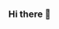 ### Hi there 👋

<!--
**W4li8/W4li8** is a ✨ _special_ ✨ repository because its `README.md` (this file) appears on your GitHub profile.

Here are some ideas to get you started:

- 🔭 I’m currently working on ...
- 🌱 I’m currently learning ...
- 👯 I’m looking to collaborate on ...
- 🤔 I’m looking for help with ...
- 💬 Ask me about ...
- 📫 How to reach me: ...
- 😄 Pronouns: ...
- ⚡ Fun fact: ...
--

A list of all my university projects / labs, yet to be updated with links:
<!--
MA5 (thesis)  ————————————————
MA4 ———————————————————— 
<hr/> 
MA3 (internship)  —————————————— --
<hr/> 
MA2: Image Processing Lab 2 <br/>
&emsp;&emsp;&nbsp; Crazyflie, drone navigation with minimal sensory information <br/>
&emsp;&emsp;&nbsp; Trajnet++, pedestrian trajectory forecasting <br/>
&emsp;&emsp;&nbsp; QuartusQuake, multiprocessor shooter game on FPGA <br/>
&emsp;&emsp;&nbsp; Serial Arm, Haptics and Swarm Practicals <br/>
&emsp;&emsp;&nbsp; CHESS Mission System Engineering <br/>
&emsp;&emsp;&nbsp; SHS’ - MA1 SHS continued
<hr/> 
MA1: Image Processing Lab 1 <br/>
&emsp;&emsp;&nbsp; Thymio Garbage Collektor <br/>
&emsp;&emsp;&nbsp; Quadcopter MPC <br/>
&emsp;&emsp;&nbsp; Biped Walker Simulation <br/>
&emsp;&emsp;&nbsp; MapleCan, a cansat competition system design <br/>
&emsp;&emsp;&nbsp; LVC Minibar, operations optimization <br/>
&emsp;&emsp;&nbsp; Musknav System, spacecraft design for a navigation and communications system orbiting Mars <br/>
&emsp;&emsp;&nbsp; SHS - Study on the feasibility of a robotic world destruction
<hr/> 
BA6: Optics Lab <br/>
&emsp;&emsp;&nbsp; Motors Lab <br/>
&emsp;&emsp;&nbsp; Reverse Engineering of a Can Opener <br/>
&emsp;&emsp;&nbsp; IR Remote Control, analog electronic circuits design <br/>
&emsp;&emsp;&nbsp; EPuck2 Delivery, road following and environment detection on a real-time embedded system
<hr/> 
BA5: Clean Room Lab <br/>
&emsp;&emsp;&nbsp; Flexible Joint Controller <br/>
&emsp;&emsp;&nbsp; SHS - Integration of migrants into society
<hr/> 
BA4: Electronics Lab 2 <br/>
&emsp;&emsp;&nbsp; Nasabis, a microcontroller based rocket landing platform <br/>
&emsp;&emsp;&nbsp; Spoint Design, a compliant mechanism for spine surgery <br/>
&emsp;&emsp;&nbsp; SHS - Influence of the shape of glasses on the recruitment process
<hr/> 
BA3: Electronics Lab 1 <br/>
&emsp;&emsp;&nbsp; Travel Clock, logic circuits <br/>
&emsp;&emsp;&nbsp; SHS - Applications of facial recognition
<hr/> 
BA2: Ball Sorting Machine Design <br/>
&emsp;&emsp;&nbsp; Decontaminators Simulation <br/>
&emsp;&emsp;&nbsp; SHS - Impact of easyJet on European travel
<hr/> 
BA1: Virus Spreading Simulation <br/>
-->

